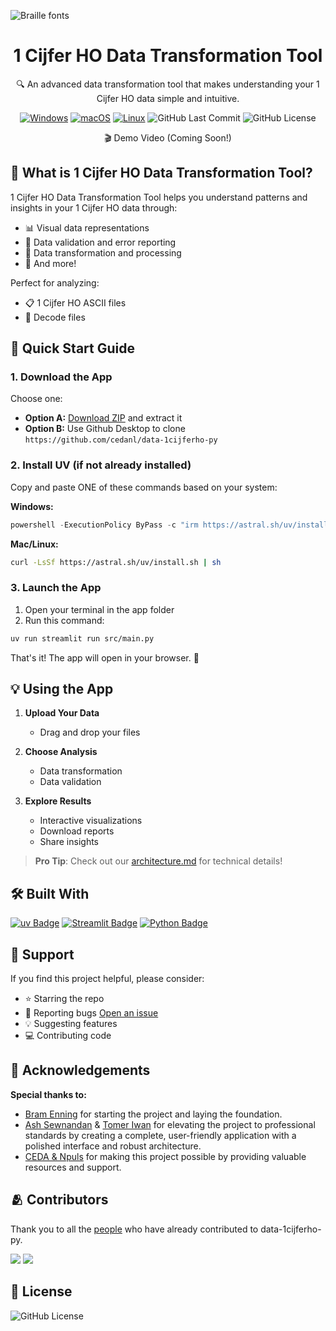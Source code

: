 ![Braille fonts](https://see.fontimg.com/api/rf5/DOeDd/MGE4NTM1Njg3NjZhNDZhZTgwNTE0MjE5YzUxMzA0OTgudHRm/VEVYVCBBTkFMWVNJUw/braille-cc0.png?r=dw&h=81&w=1250&fg=00B17E&bg=000000&s=65)

<div align="center">
  <h1>1 Cijfer HO Data Transformation Tool</h1>

  <p>🔍 An advanced data transformation tool that makes understanding your 1 Cijfer HO data simple and intuitive.</p>

  <p>
    <a href="#"><img src="https://custom-icon-badges.demolab.com/badge/Windows-0078D6?logo=windows11&logoColor=white" alt="Windows"></a>
    <a href="#"><img src="https://img.shields.io/badge/macOS-000000?logo=apple&logoColor=F0F0F0" alt="macOS"></a>
    <a href="#"><img src="https://img.shields.io/badge/Linux-FCC624?logo=linux&logoColor=black" alt="Linux"></a>
    <img src="https://badgen.net/github/last-commit/cedanl/data-1cijferho-py" alt="GitHub Last Commit">
    <img src="https://img.shields.io/github/license/cedanl/data-1cijferho-py" alt="GitHub License">
  </p>

  <p>🎬 Demo Video (Coming Soon!)</p>
</div>

## 🎯 What is 1 Cijfer HO Data Transformation Tool?

1 Cijfer HO Data Transformation Tool helps you understand patterns and insights in your 1 Cijfer HO data through:
- 📊 Visual data representations
- 🎯 Data validation and error reporting
- 💭 Data transformation and processing
- 📝 And more!

Perfect for analyzing:
- 📋 1 Cijfer HO ASCII files
- 🎤 Decode files

## 🚀 Quick Start Guide

### 1. Download the App
Choose one:
- **Option A:** [Download ZIP](https://github.com/cedanl/data-1cijferho-py/archive/refs/heads/main.zip) and extract it
- **Option B:** Use Github Desktop to clone `https://github.com/cedanl/data-1cijferho-py`

### 2. Install UV (if not already installed)
Copy and paste ONE of these commands based on your system:

**Windows:**
```powershell
powershell -ExecutionPolicy ByPass -c "irm https://astral.sh/uv/install.ps1 | iex"
```

**Mac/Linux:**
```bash
curl -LsSf https://astral.sh/uv/install.sh | sh
```

### 3. Launch the App
1. Open your terminal in the app folder
2. Run this command:
```bash
uv run streamlit run src/main.py
```

That's it! The app will open in your browser. 🎉

## 💡 Using the App

1. **Upload Your Data**
   - Drag and drop your files

2. **Choose Analysis**
   - Data transformation
   - Data validation

3. **Explore Results**
   - Interactive visualizations
   - Download reports
   - Share insights

> **Pro Tip**:
> Check out our [architecture.md](architecture.md) for technical details!

## 🛠️ Built With
[![uv Badge](https://img.shields.io/badge/uv-DE5FE9?logo=uv&logoColor=fff&style=flat)](https://docs.astral.sh/uv/)
[![Streamlit Badge](https://img.shields.io/badge/Streamlit-FF4B4B?logo=streamlit&logoColor=fff&style=flat)](https://streamlit.io/)
[![Python Badge](https://img.shields.io/badge/Python-3776AB?logo=python&logoColor=fff&style=flat)](https://www.python.org/)

## 🤲 Support
If you find this project helpful, please consider:
- ⭐ Starring the repo
- 🐛 Reporting bugs [Open an issue](https://github.com/cedanl/data-1cijferho-py/issues)
- 💡 Suggesting features
- 💻 Contributing code

## 🙏 Acknowledgements
<strong>Special thanks to:</strong>
- [Bram Enning](https://github.com/enningb) for starting the project and laying the foundation.
- [Ash Sewnandan](https://github.com/asewnandan) & [Tomer Iwan](https://github.com/Tomeriko96) for elevating the project to professional standards by creating a complete, user-friendly application with a polished interface and robust architecture.
- [CEDA & Npuls](https://community-data-ai.npuls.nl/groups/view/44d20066-53a8-48c2-b4e9-be348e05d273/project-center-for-educational-data-analytics-ceda) for making this project possible by providing valuable resources and support.

## 🫂 Contributors
Thank you to all the [people](https://github.com/cedanl/data-1cijferho-py/graphs/contributors) who have already contributed to data-1cijferho-py.

[![](https://github.com/asewnandan.png?size=50)](https://github.com/asewnandan)
[![](https://github.com/tin900.png?size=50)](https://github.com/tin900)

## 📄 License
![GitHub License](https://img.shields.io/github/license/cedanl/data-1cijferho-py)
